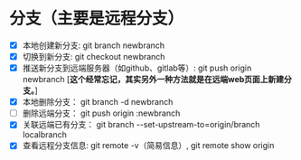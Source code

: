 # 分支（主要是远程分支）
- [x] 本地创建新分支: git branch newbranch  
- [x] 切换到新分支: git checkout newbranch  
- [x] 推送新分支到远端服务器（如github、gitlab等）: git push origin newbranch [**这个经常忘记，其实另外一种方法就是在远端web页面上新建分支。**]   
- [x] 本地删除分支： git branch -d newbranch
- [ ] 删除远端分支： git push origin :newbranch
- [x] 关联远端已有分支： git branch --set-upstream-to=origin/branch localbranch
- [x] 查看远程分支信息: git remote -v（简易信息）, git remote show origin
